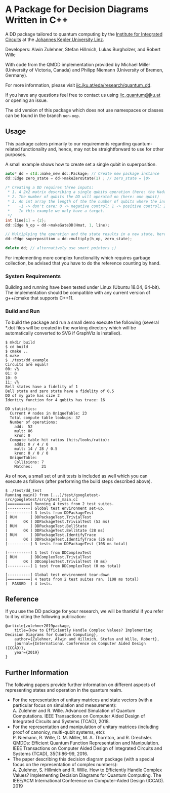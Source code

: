 # A Package for Decision Diagrams Written in C++

A DD package tailored to quantum computing by the [Institute for Integrated Circuits](http://iic.jku.at/eda/) at the [Johannes Kepler University Linz](https://jku.at).

Developers: Alwin Zulehner, Stefan Hillmich, Lukas Burgholzer, and Robert Wille

With code from the QMDD implementation provided by Michael Miller (University of Victoria, Canada)
and Philipp Niemann (University of Bremen, Germany).

For more information, please visit [iic.jku.at/eda/research/quantum_dd](http://iic.jku.at/eda/research/quantum_dd).

If you have any questions feel free to contact us using [iic_quantum@jku.at](mailto:iic_quantum@jku.at) or opening an issue.

The old version of this package which does not use namespaces or classes can be found in the branch `non-oop`.

## Usage

This package caters primarily to our requirements regarding quantum-related functionality and, hence, may not be straightforward to use for other purposes.

A small example shows how to create set a single qubit in superposition.

```c++
auto* dd = std::make_new dd::Package; // Create new package instance
dd::Edge zero_state = dd->makeZeroState(1) ; // zero_state = |0>

/* Creating a DD requires three inputs:
 * 1. A 2x2 matrix describing a single qubits operation (here: the Hadamard matrix)
 * 2. The number of qubits the DD will operated on (here: one qubit)
 * 3. An int array the length of the the number of qubits where the index is the qubit and the value is either
 *    -1 -> don't care; 0 -> negative control; 1 -> positive control; 2 -> target qubit
 *    In this example we only have a target.
 */
int line[1] = {2};
dd::Edge h_op = dd->makeGateDD(Hmat, 1, line);

// Multiplying the operation and the state results in a new state, here a single qubit in super position
dd::Edge superposition = dd->multiply(h_op, zero_state); 

delete dd; // alternatively use smart pointers ;)
```

For implementing more complex functionality which requires garbage collection, be advised that you have to do the reference counting by hand. 

### System Requirements

Building and running have been tested under Linux (Ubuntu 18.04, 64-bit).
The implementation should be compatible with any current version of g++/cmake that supports C++11.
  
### Build and Run 

To build the package and run a small demo execute the following 
(several *.dot files will be created in the working directory which will be automatically converted to SVG if GraphViz is installed).
```
$ mkdir build
$ cd build 
$ cmake ..
$ make
$ ./test/dd_example
Circuits are equal!
00: √½
01: 0
10: 0
11: √½
Bell states have a fidelity of 1
Bell state and zero state have a fidelity of 0.5
DD of my gate has size 2
Identity function for 4 qubits has trace: 16

DD statistics:
  Current # nodes in UniqueTable: 23
  Total compute table lookups: 37
  Number of operations:
    add:  52
    mult: 86
    kron: 0
  Compute table hit ratios (hits/looks/ratio):
    adds: 0 / 4 / 0
    mult: 14 / 28 / 0.5
    kron: 0 / 0 / 0
  UniqueTable:
    Collisions: 7
    Matches:    21
```

As of now, a small set of unit tests is included as well which you can execute as follows (after performing the build steps described above).

```
$ ./test/dd_test
Running main() from [...]/test/googletest-src/googletest/src/gtest_main.cc
[==========] Running 4 tests from 2 test suites.
[----------] Global test environment set-up.
[----------] 3 tests from DDPackageTest
[ RUN      ] DDPackageTest.TrivialTest
[       OK ] DDPackageTest.TrivialTest (53 ms)
[ RUN      ] DDPackageTest.BellState
[       OK ] DDPackageTest.BellState (28 ms)
[ RUN      ] DDPackageTest.IdentifyTrace
[       OK ] DDPackageTest.IdentifyTrace (26 ms)
[----------] 3 tests from DDPackageTest (108 ms total)

[----------] 1 test from DDComplexTest
[ RUN      ] DDComplexTest.TrivialTest
[       OK ] DDComplexTest.TrivialTest (0 ms)
[----------] 1 test from DDComplexTest (0 ms total)

[----------] Global test environment tear-down
[==========] 4 tests from 2 test suites ran. (108 ms total)
[  PASSED  ] 4 tests.
```

## Reference

If you use the DD package for your research, we will be thankful if you refer to it by citing the following publication:

```
@article{zulehner2019package,
    title={How to Efficiently Handle Complex Values? Implementing Decision Diagrams for Quantum Computing},
    author={Zulehner, Alwin and Hillmich, Stefan and Wille, Robert},
    journal={International Conference on Computer Aided Design (ICCAD)},
    year={2019}
}
```

## Further Information

The following papers provide further information on different aspects of representing states and operation in the quantum realm.

- For the representation of unitary matrices and state vectors (with a particular focus on simulation and measurement):  
A. Zulehner and R. Wille. Advanced Simulation of Quantum Computations. IEEE Transactions on Computer Aided Design of Integrated Circuits and Systems (TCAD), 2018.
- For the representation and manipulation of unitary matrices (including proof of canonicy, multi-qubit systems, etc):  
P. Niemann, R. Wille, D. M. Miller, M. A. Thornton, and R. Drechsler. QMDDs: Efficient Quantum Function Representation and Manipulation. IEEE Transactions on Computer Aided Design of Integrated Circuits and Systems (TCAD), 35(1):86-99, 2016.
- The paper describing this decision diagram package (with a special focus on the representation of complex numbers):  
A. Zulehner, S. Hillmich and R. Wille. How to Efficiently Handle Complex Values? Implementing Decision Diagrams for Quantum Computing. The IEEE/ACM International Conference on Computer-Aided Design (ICCAD). 2019
